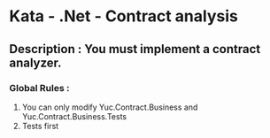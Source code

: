 # Kata - .Net  - Contract analysis
## Description : You must implement a contract analyzer.

### Global Rules :
1. You can only modify Yuc.Contract.Business and Yuc.Contract.Business.Tests
2. Tests first